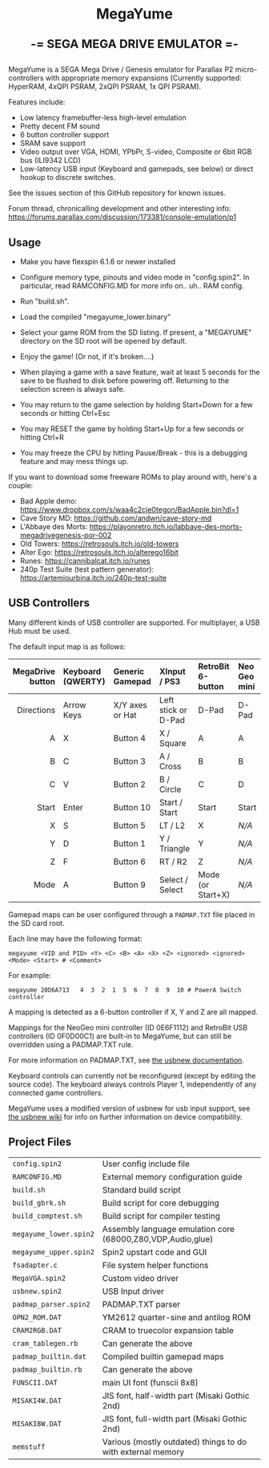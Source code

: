 <h1 align="center">MegaYume
<p>
<sub>-= SEGA MEGA DRIVE EMULATOR =-</sub>
</p>
</h1>

MegaYume is a SEGA Mega Drive / Genesis emulator for
Parallax P2 micro-controllers with appropriate memory expansions
(Currently supported: HyperRAM, 4xQPI PSRAM, 2xQPI PSRAM, 1x QPI PSRAM).

Features include:
  - Low latency framebuffer-less high-level emulation
  - Pretty decent FM sound
  - 6 button controller support
  - SRAM save support
  - Video output over VGA, HDMI, YPbPr, S-video, Composite or 6bit RGB bus (ILI9342 LCD)
  - Low-latency USB input (Keyboard and gamepads, see below) or direct hookup to discrete switches.

See the issues section of this GitHub repository for known issues.


Forum thread, chronicalling development and other interesting info: https://forums.parallax.com/discussion/173381/console-emulation/p1


## Usage

- Make you have flexspin 6.1.6 or newer installed

- Configure memory type, pinouts and video mode in "config.spin2".
  In particular, read RAMCONFIG.MD for more info on.. uh.. RAM config.
  
- Run "build.sh".

- Load the compiled "megayume_lower.binary"

- Select your game ROM from the SD listing. If present, a "MEGAYUME" directory
  on the SD root will be opened by default.

- Enjoy the game! (Or not, if it's broken....)

- When playing a game with a save feature,
  wait at least 5 seconds for the save to be flushed to disk before powering off.
  Returning to the selection screen is always safe.

- You may return to the game selection by holding Start+Down for a few seconds or hitting Ctrl+Esc
- You may RESET the game by holding Start+Up for a few seconds or hitting Ctrl+R
- You may freeze the CPU by hitting Pause/Break - this is a debugging feature and may mess things up.


If you want to download some freeware ROMs to play around with, here's a couple:

 - Bad Apple demo: https://www.dropbox.com/s/waa4c2cje0tegon/BadApple.bin?dl=1
 - Cave Story MD: https://github.com/andwn/cave-story-md
 - L'Abbaye des Morts: https://playonretro.itch.io/labbaye-des-morts-megadrivegenesis-por-002
 - Old Towers: https://retrosouls.itch.io/old-towers
 - Alter Ego: https://retrosouls.itch.io/alterego16bit
 - Runes: https://cannibalcat.itch.io/runes
 - 240p Test Suite (test pattern generator): https://artemiourbina.itch.io/240p-test-suite

## USB Controllers

Many different kinds of USB controller are supported. For multiplayer, a USB Hub must be used.

The default input map is as follows:

|MegaDrive button|Keyboard (QWERTY)|Generic Gamepad|XInput / PS3       |RetroBit 6-button|Neo Geo mini     |
|---------------:|:----------------|:--------------|:------------------|:----------------|:----------------|
|Directions      |Arrow Keys       |X/Y axes or Hat|Left stick or D-Pad|D-Pad            |D-Pad            |
|A               |X                |Button 4       |X / Square         |A                |A                |
|B               |C                |Button 3       |A / Cross          |B                |B                |
|C               |V                |Button 2       |B / Circle         |C                |D                |
|Start           |Enter            |Button 10      |Start / Start      |Start            |Start            |
|X               |S                |Button 5       |LT / L2            |X                |_N/A_            |
|Y               |D                |Button 1       |Y / Triangle       |Y                |_N/A_            |
|Z               |F                |Button 6       |RT / R2            |Z                |_N/A_            |
|Mode            |A                |Button 9       |Select / Select    |Mode (or Start+X)|_N/A_            |


Gamepad maps can be user configured through a `PADMAP.TXT` file placed in the SD card root.

Each line may have the following format:
```
megayume <VID and PID> <Y> <C> <B> <A> <X> <Z> <ignored> <ignored> <Mode> <Start> # <Comment>
```

For example:
```
megayume 20D6A713   4  3  2  1  5  6  7  8  9  10 # PowerA Switch controller
```

A mapping is detected as a 6-button controller if X, Y and Z are all mapped.

Mappings for the NeoGeo mini controller (ID 0E6F1112) and RetroBit USB controllers (ID 0F0D00C1) are built-in to MegaYume, but can still be overridden using a PADMAP.TXT rule.

For more information on PADMAP.TXT, see [the usbnew documentation](https://github.com/Wuerfel21/usbnew/wiki/PADMAP.TXT-Format-and-the-reference-gamepad).

Keyboard controls can currently not be reconfigured (except by editing the source code). The keyboard always controls Player 1, independently of any connected game controllers.

MegaYume uses a modified version of usbnew for usb input support, see [the usbnew wiki](https://github.com/Wuerfel21/usbnew/wiki) for info on further information on device compatibility.


## Project Files

|||
|-|-|
|`config.spin2`|User config include file|
|`RAMCONFIG.MD`|External memory configuration guide|
|`build.sh`|Standard build script|
|`build_gbrk.sh`|Build script for core debugging|
|`build_comptest.sh`|Build script for compiler testing|
|`megayume_lower.spin2`|Assembly language emulation core (68000,Z80,VDP,Audio,glue)|
|`megayume_upper.spin2`|Spin2 upstart code and GUI|
|`fsadapter.c`|File system helper functions|
|`MegaVGA.spin2`|Custom video driver|
|`usbnew.spin2`|USB Input driver|
|`padmap_parser.spin2`|PADMAP.TXT parser|
|`OPN2_ROM.DAT`|YM2612 quarter-sine and antilog ROM|
|`CRAM2RGB.DAT`|CRAM to truecolor expansion table|
|`cram_tablegen.rb`|Can generate the above|
|`padmap_builtin.dat`|Compiled builtin gamepad maps|
|`padmap_builtin.rb`|Can generate the above|
|`FUNSCII.DAT`|main UI font (funscii 8x8)|
|`MISAKI4W.DAT`|JIS font, half-width part (Misaki Gothic 2nd)|
|`MISAKI8W.DAT`|JIS font, full-width part (Misaki Gothic 2nd)|
|`memstuff`|Various (mostly outdated) things to do with external memory|
